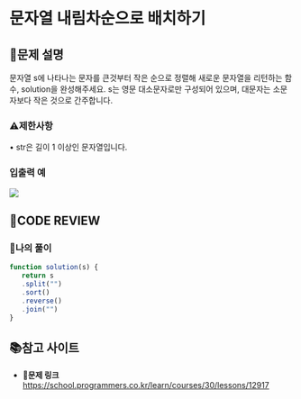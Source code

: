 # 문자열 내림차순으로 배치하기

## **📝문제 설명**
문자열 s에 나타나는 문자를 큰것부터 작은 순으로 정렬해 새로운 문자열을 리턴하는 함수, solution을 완성해주세요.
s는 영문 대소문자로만 구성되어 있으며, 대문자는 소문자보다 작은 것으로 간주합니다.
### **⚠제한사항**
• str은 길이 1 이상인 문자열입니다.
### **입출력 예**
![](https://velog.velcdn.com/images/ssori0421/post/f229acd4-4073-47e9-81d4-b7f5dbbe2247/image.png)
## **🧐CODE REVIEW**
### **🧾나의 풀이**

```js
function solution(s) {
   return s
   .split("")
   .sort()
   .reverse()
   .join("")
}
```

## 📚참고 사이트

- **🔗문제 링크**<br/>
https://school.programmers.co.kr/learn/courses/30/lessons/12917
